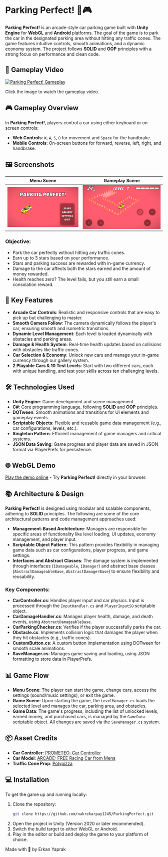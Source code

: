 # Parking Perfect! 🚗🎮

**Parking Perfect!** is an arcade-style car parking game built with **Unity Engine** for **WebGL** and **Android** platforms. The goal of the game is to park the car in the designated parking area without hitting any traffic cones. The game features intuitive controls, smooth animations, and a dynamic economy system. The project follows **SOLID** and **OOP** principles with a strong focus on performance and clean code.

## 🎥 Gameplay Video

[![Parking Perfect! Gameplay](https://img.youtube.com/vi/WfJcOrbDuKw/0.jpg)](https://www.youtube.com/watch?v=WfJcOrbDuKw)

Click the image to watch the gameplay video.

## 🎮 Gameplay Overview

In **Parking Perfect!**, players control a car using either keyboard or on-screen controls:

- **Web Controls**: `W`, `A`, `S`, `D` for movement and `Space` for the handbrake.
- **Mobile Controls**: On-screen buttons for forward, reverse, left, right, and handbrake.

## 🖼️ Screenshots

| Menu Scene        | Gameplay Scene     |
|-------------------|--------------------|
| ![Menu](Assets/Screenshots/menu_scene.png) | ![Gameplay](Assets/Screenshots/game_scene.png) |

### Objective:
- Park the car perfectly without hitting any traffic cones.
- Earn up to 3 stars based on your performance.
- Stars and parking success are rewarded with in-game currency.
- Damage to the car affects both the stars earned and the amount of money rewarded.
- Health reaches zero? The level fails, but you still earn a small consolation reward.

## 🌟 Key Features

- **Arcade Car Controls**: Realistic and responsive controls that are easy to pick up but challenging to master.
- **Smooth Camera Follow**: The camera dynamically follows the player's car, ensuring smooth and isometric transitions.
- **Dynamic Level Management**: Each level is loaded dynamically with obstacles and parking areas.
- **Damage & Health System**: Real-time health updates based on collisions with obstacles like traffic cones.
- **Car Selection & Economy**: Unlock new cars and manage your in-game currency through our gallery system.
- **2 Playable Cars & 10 Test Levels**: Start with two different cars, each with unique handling, and test your skills across ten challenging levels.

## 🛠️ Technologies Used

- **Unity Engine**: Game development and scene management.
- **C#**: Core programming language, following **SOLID** and **OOP** principles.
- **DOTween**: Smooth animations and transitions for UI elements and gameplay events.
- **Scriptable Objects**: Flexible and reusable game data management (e.g., car configurations, levels, etc.).
- **Singleton Pattern**: Efficient management of game managers and critical systems.
- **JSON Data Saving**: Game progress and player data are saved in JSON format via PlayerPrefs for persistence.

## 🌐 WebGL Demo

[Play the demo online](https://erkanyaprak.itch.io/parking-perfect) - Try **Parking Perfect!** directly in your browser.

## 📚 Architecture & Design

**Parking Perfect!** is designed using modular and scalable components, adhering to **SOLID** principles. The following are some of the core architectural patterns and code management approaches used:

- **Management-Based Architecture**: Managers are responsible for specific areas of functionality like level loading, UI updates, economy management, and player input.
- **Scriptable Object Pattern**: This pattern provides flexibility in managing game data such as car configurations, player progress, and game settings.
- **Interfaces and Abstract Classes**: The damage system is implemented through interfaces (`IDamageable`, `IDamager`) and abstract base classes (`AbstractDamageableBase`, `AbstractDamagerBase`) to ensure flexibility and reusability.

### Key Components:

- **CarController.cs**: Handles player input and car physics. Input is processed through the `InputHandler.cs` and `PlayerInputSO` scriptable object.
- **CarDamageHandler.cs**: Manages player health, damage, and death events, using `AbstractDamageableBase`.
- **CarParkingChecker.cs**: Verifies if the player successfully parks the car.
- **Obstacle.cs**: Implements collision logic that damages the player when they hit obstacles (e.g., traffic cones).
- **CustomButton.cs**: A custom button implementation using DOTween for smooth scale animations.
- **SaveManager.cs**: Manages game saving and loading, using JSON formatting to store data in PlayerPrefs.

## 📊 Game Flow

- **Menu Scene**: The player can start the game, change cars, access the settings (sound/music settings), or exit the game.
- **Game Scene**: Upon starting the game, the `LevelManager.cs` loads the selected level and manages the car, parking area, and obstacles.
- **Game Data**: The game's progress, including the list of unlocked levels, earned money, and purchased cars, is managed by the `GameData` scriptable object. All changes are saved via the `SaveManager.cs` system.

## 📦 Asset Credits

- **Car Controller**: [PROMETEO: Car Controller](https://assetstore.unity.com/packages/tools/physics/prometeo-car-controller-209444)
- **Car Model**: [ARCADE: FREE Racing Car from Mena](https://assetstore.unity.com/packages/3d/vehicles/land/arcade-free-racing-car-161085?srsltid=AfmBOooox9FEisp0149uLYhA5dXPn1doXpfyu6_bshLimV5c4zNrcMiI)
- **Traffic Cone Prop**: [Polypizza](https://poly.pizza/m/OlveRhO9Ha)

## 💻 Installation

To get the game up and running locally:

1. Clone the repository:
   ```bash
   git clone https://github.com/nakrekarpay1245/ParkingPerfect.git
2. Open the project in Unity (Version 2020 or later recommended).
3. Switch the build target to either WebGL or Android.
4. Play in the editor or build and deploy the game to your platform of choice.

Made with 💙 by Erkan Yaprak
